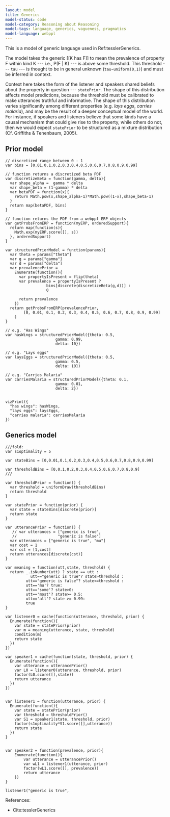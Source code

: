 ```yaml
---
layout: model
title: Generics
model-status: code
model-category: Reasoning about Reasoning
model-tags: language, generics, vagueness, pragmatics
model-language: webppl
---
```


<script src="http://web.stanford.edu/~erindb/webppl-viz/webppl.min.js"></script>  
<link rel="stylesheet" href="http://web.stanford.edu/~erindb/webppl-viz/viz.css">

This is a model of generic language used in Ref:tesslerGenerics.

The model takes the generic [[K has F]] to mean the prevalence of 
property F within kind K --- i.e., P(F | K) --- is above some threshold.
This threshold --- `tau` --- is thought to be in general unknown 
(`tau~uniform(0,1)`) and must be inferred in context. 

Context here takes the form of the listener and speakers shared beliefs
about the property in question --- `statePrior`. The shape of this distribution
affects model predictions, because the threshold must be calibrated to make utterances 
truthful and informative. The shape of this distribution varies significantly 
among different properties (e.g. *lays eggs*, *carries malaria*), and may 
be the result of a deeper conceptual model of the world. For instance,
if speakers and listeners believe that some kinds have a causal mechanism that
could give rise to the property, while others do not, then we would expect
`statePrior` to be structured as a mixture distribution 
(Cf. Griffiths & Tenenbaum, 2005).

## Prior model

~~~~
// discretized range between 0 - 1
var bins = [0.01,0.1,0.2,0.3,0.4,0.5,0.6,0.7,0.8,0.9,0.99]

// function returns a discretized beta PDF
var discretizeBeta = function(gamma, delta){
  var shape_alpha =  gamma * delta
  var shape_beta = (1-gamma) * delta
  var betaPDF = function(x){
    return Math.pow(x,shape_alpha-1)*Math.pow((1-x),shape_beta-1)
  }
  return map(betaPDF, bins)
}

// function returns the PDF from a webppl ERP objects
var getProbsFromERP = function(myERP, orderedSupport){
  return map(function(s){
    Math.exp(myERP.score([], s))
  }, orderedSupport)
}

var structuredPriorModel = function(params){
  var theta = params["theta"]
  var g = params["gamma"]
  var d = params["delta"]
  var prevalencePrior = 
    Enumerate(function(){
      var propertyIsPresent = flip(theta)
      var prevalence = propertyIsPresent ? 
                  bins[discrete(discretizeBeta(g,d))] : 
                  0

      return prevalence
    })
  return getProbsFromERP(prevalencePrior, 
        [0, 0.01, 0.1, 0.2, 0.3, 0.4, 0.5, 0.6, 0.7, 0.8, 0.9, 0.99]
    )
}

// e.g. "Has Wings"
var hasWings = structuredPriorModel({theta: 0.5,
                      gamma: 0.99,
                      delta: 10})

// e.g. "Lays eggs"
var laysEggs = structuredPriorModel({theta: 0.5,
                      gamma: 0.5,
                      delta: 10})

// e.g. "Carries Malaria"
var carriesMalaria = structuredPriorModel({theta: 0.1,
                      gamma: 0.01,
                      delta: 2})


vizPrint({
  "has wings": hasWings,
  "lays eggs": laysEggs,
  "carries malaria": carriesMalaria
})
~~~~

## Generics model

~~~~
///fold:
var s1optimality = 5

var stateBins = [0,0.01,0.1,0.2,0.3,0.4,0.5,0.6,0.7,0.8,0.9,0.99]

var thresholdBins = [0,0.1,0.2,0.3,0.4,0.5,0.6,0.7,0.8,0.9]
///

var thresholdPrior = function() {
  var threshold = uniformDraw(thresholdBins)
  return threshold
}

var statePrior = function(prior) {
  var state = stateBins[discrete(prior)]
  return state
}

var utterancePrior = function() {
   // var utterances = ["generic is true",
   //                  "generic is false"]
  var utterances = ["generic is true", "mu"]  
  var cost = 1      
  var cst = [1,cost]       
  return utterances[discrete(cst)]
}

var meaning = function(utt,state, threshold) {
  return _.isNumber(utt) ? state == utt :
  		   utt=="generic is true"? state>threshold :
         utt=="generic is false"? state<=threshold :
         utt=='mu'? true:
         utt=='some'? state>0:
         utt=='most'? state>= 0.5:
         utt=='all'? state >= 0.99:
         true
}

var listener0 = cache(function(utterance, threshold, prior) {
  Enumerate(function(){
    var state = statePrior(prior)
    var m = meaning(utterance, state, threshold)
    condition(m)
    return state
  })
})

var speaker1 = cache(function(state, threshold, prior) {
  Enumerate(function(){
    var utterance = utterancePrior()
    var L0 = listener0(utterance, threshold, prior)
    factor(L0.score([],state))
    return utterance
  })
})


var listener1 = function(utterance, prior) {
  Enumerate(function(){
    var state = statePrior(prior)
    var threshold = thresholdPrior()
    var S1 = speaker1(state, threshold, prior)
    factor(s1optimality*S1.score([],utterance))
    return state
  })
}


var speaker2 = function(prevalence, prior){
	Enumerate(function(){
		var utterance = utterancePrior()
		var wL1 = listener1(utterance, prior)
		factor(wL1.score([], prevalence))
		return utterance
	})
}

listener1("generic is true", 

~~~~

References:

- Cite:tesslerGenerics

